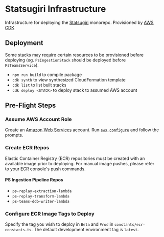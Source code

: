# Statsugiri Infrastructure

Infrastructure for deploying the [Statsugiri](https://github.com/Statsugiri/Statsugiri) monorepo. Provisioned by [AWS CDK](https://aws.amazon.com/cdk/).

## Deployment

Some stacks may require certain resources to be provisioned before deploying (eg. `PsIngestionStack` should be deployed before `PsTeamsService`).

-   `npm run build` to compile package
-   `cdk synth` to view synthesized CloudFormation template
-   `cdk list` to list built stacks
-   `cdk deploy <STACK>` to deploy stack to assumed AWS account

## Pre-Flight Steps

### Assume AWS Account Role

Create an [Amazon Web Services](https://aws.amazon.com/) account. Run [`aws configure`](https://docs.aws.amazon.com/cli/latest/reference/configure/) and follow the prompts.

### Create ECR Repos

Elastic Container Registry (ECR) repositories must be created with an available image prior to deploying. For manual image pushes, please refer to your ECR console's push commands.

#### PS Ingestion Pipeline Repos

-   `ps-replay-extraction-lambda`
-   `ps-replay-transform-lambda`
-   `ps-teams-ddb-writer-lambda`

### Configure ECR Image Tags to Deploy

Specify the tag you wish to deploy in `Beta` and `Prod` in `constants/ecr-constants.ts`. The default development environment tag is `latest`.
